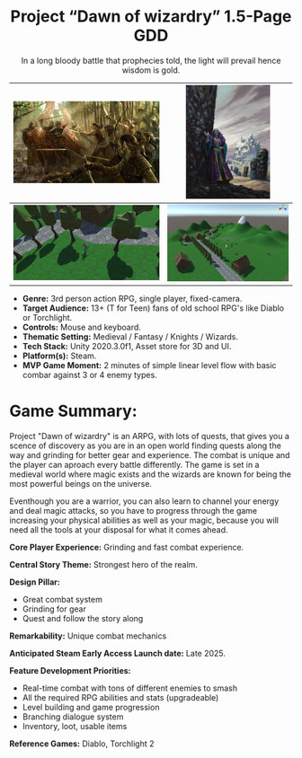 <div align="center">
  <h1>Project “Dawn of wizardry” 1.5-Page GDD</h1>
</div>

<div align="center">
In a long bloody battle that prophecies told, the light will prevail hence wisdom is gold.
</div>

|<img src="images/art1.jpg" width="300">|<img src="images/art2.jpg" width="150">|
|---|---|
|<img src="images/Screenshot1.png" width="300">|<img src="images/Screenshot2.PNG" width="250">|

- **Genre:** 3rd person action RPG, single player, fixed-camera.
- **Target Audience:** 13+ (T for Teen) fans of old school RPG's like Diablo or Torchlight.
- **Controls:** Mouse and keyboard.
- **Thematic Setting:** Medieval / Fantasy / Knights / Wizards.
- **Tech Stack:** Unity 2020.3.0f1, Asset store for 3D and UI.
- **Platform(s):** Steam.
- **MVP Game Moment:** 2 minutes of simple linear level flow with basic combar against 3 or 4 enemy types.

# Game Summary:
Project "Dawn of wizardry" is an ARPG, with lots of quests, that gives you a scence of discovery as you are in an open world finding quests along the way and grinding for better gear and experience. The combat is unique and the player can aproach every battle differently. The game is set in a medieval world where magic exists and the wizards are known for being the most powerful beings on the universe. 

Eventhough you are a warrior, you can also learn to channel your energy and deal magic attacks, so you have to progress through the game increasing your physical abilities as well as your magic, because you will need all the tools at your disposal for what it comes ahead.

**Core Player Experience:** Grinding and fast combat experience.

**Central Story Theme:** Strongest hero of the realm.

**Design Pillar:** 
- Great combat system
- Grinding for gear
- Quest and follow the story along

**Remarkability:** Unique combat mechanics

**Anticipated Steam Early Access Launch date:** Late 2025.

**Feature Development Priorities:**
- Real-time combat with tons of different enemies to smash  
- All the required RPG abilities and stats (upgradeable)
- Level building and game progression
- Branching dialogue system
- Inventory, loot, usable items 

**Reference Games:** Diablo, Torchlight 2 
